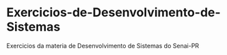 # Exercicios-de-Desenvolvimento-de-Sistemas

Exercicios da materia de Desenvolvimento de Sistemas do Senai-PR
